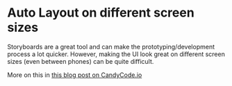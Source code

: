# Auto Layout on different screen sizes
Storyboards are a great tool and can make the prototyping/development process a lot quicker. However, making the UI look great on different screen sizes (even between phones) can be quite difficult.

More on this in [this blog post on CandyCode.io](http://candycode.io/how-to-set-up-different-auto-layout-constraints-for-different-screen-sizes/)
